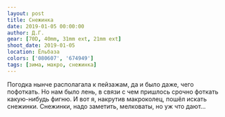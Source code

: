 ```yaml
---
layout: post
title: Снежинка
date: 2019-01-05 00:00:00
author: Д.Г.
gear: [70D, 40mm, 31mm ext, 21mm ext]
shoot_date: 2019-01-05
location: Ёльбаза
colors: ['080607', '674949']
tags: [зима, макро, снежинка]
---
```

Погодка нынче располагала к пейзажам, да и было даже, чего пофоткать. Но нам было лень, в связи с чем пришлось срочно фоткать какую-нибудь фигню. И вот я, накрутив макроколец, пошёл искать снежинки. Снежинки, надо заметить, мелковаты, но уж что дают...
